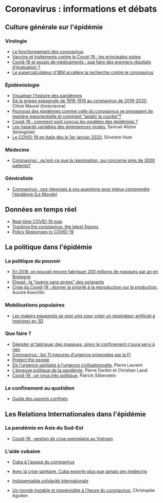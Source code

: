 # Coronavirus : informations et débats

## Culture générale sur l'épidémie

### Virologie

* [Le fonctionnement des coronavirus](https://multimedia.scmp.com/infographics/news/china/article/3075382/decoding-coronavirus-covid-19/index.html)
* [Vaccins et traitements contre le Covid-19 : les principales pistes](https://www.pourlascience.fr/sr/covid-19/vaccins-et-traitements-contre-le-covid-19-les-principales-pistes-19021.php)
* [Covid-19 et essais de médicaments : que faire des premiers résultats d'évaluation ?](https://www.prescrire.org/fr/203/1845/58597/0/PositionDetails.aspx)
* [Le supercalculateur d'IBM accélère la recherche contre le coronavirus](https://www.futura-sciences.com/tech/actualites/technologie-supercalculateur-ibm-accelere-recherche-coronavirus-80149/)

### Épidémiologie

* [Visualiser l'histoire des pandémies](https://www.visualcapitalist.com/history-of-pandemics-deadliest/)
* [De la grippe espagnole de 1918-1919 au coronavirus de 2019-2020](https://revue-progressistes.org/2020/03/22/de-la-grippe-espagnole-de-1918-1919-au-coronavirus-de-2019-2020/), Chloé Maurel (historienne)
* [Pourquoi des épidémies comme celle du coronavirus se propagent de manière exponentielle et comment “aplatir la courbe”?](https://www.washingtonpost.com/graphics/2020/health/corona-simulator-french/)
* [Covid-19 : comment sont conçus les modèles des épidémies ?](https://lejournal.cnrs.fr/articles/covid-19-comment-sont-concus-les-modeles-des-epidemies)
* [Les hasards variables des émergences virales](https://www.larecherche.fr/covid-19-coronavirus-epid%C3%A9miologie/les-hasards-variables-des-%C3%A9mergences-virales), Samuel Alizon (biologiste)
* [Le COVID-19 en Italie dès le 1er janvier 2020](https://www.lemonde.fr/blog/huet/2020/03/26/le-coronavirus-en-italie-des-le-1er-janvier-2020/), Silvestre Huet

### Médecine

* [Coronavirus : qu'est-ce que la réanimation, qui concerne près de 3000 patients?](https://www.huffingtonpost.fr/entry/coronavirus-quest-ce-que-la-reanimation-qui-concerne-pres-de-3000-patients_fr_5e7cbc89c5b6cb9dc19b9b87)

### Généraliste

* [Coronavirus : nos réponses à vos questions pour mieux comprendre l'épidémie (Le Monde)](https://www.lemonde.fr/les-decodeurs/article/2020/02/26/coronavirus-nos-reponses-a-vos-questions-pour-mieux-comprendre-l-epidemie_6030940_4355770.html)

## Données en temps réel

* [Real-time COVID-19 map](https://coronavirus.jhu.edu/map.html)
* [Tracking the coronavirus: the latest figures](https://www.ft.com/coronavirus-latest)
* [Policy Responses to COVID-19](https://www.imf.org/en/Topics/imf-and-covid19/Policy-Responses-to-COVID-19)

## La politique dans l'épidémie

### La politique du pouvoir

* [En 2018, on pouvait encore fabriquer 200 millions de masques par an en Bretagne](https://www.ouest-france.fr/sante/virus/coronavirus/coronavirus-en-2018-pouvait-encore-fabriquer-200-millions-de-masques-par-en-bretagne-6786992)
* [Ehpad : la "guerre sans armes" des soignants](https://www.franceculture.fr/societe/ehpad-la-guerre-sans-armes-des-soignants)
* [Crise du Covid-19 : donner la priorité à la reproduction sur la production](https://www.contretemps.eu/coronavirus-capitalisme-reproduction/), Aurore Koechlin

### Mobilisations populaires

* [Les makers espagnols se sont unis pour créer un respirateur artificiel à imprimer en 3D](https://www.ulyces.co/news/les-makers-espagnols-se-sont-unis-pour-creer-un-respirateur-artificiel-a-imprimer-en-3d/)

### Que faire ?

* [Dépister et fabriquer des masques, sinon le confinement n'aura servi à rien](https://www.imf.org/en/Topics/imf-and-covid19/Policy-Responses-to-COVID-19)
* [Coronavirus : les 11 mesures d'urgence proposées par la FI](https://lafranceinsoumise.fr/2020/03/20/coronavirus-11-mesures-durgence/)
* [Protect the people](https://www.protectthepeople.co.uk/)
* [De l'urgence sanitaire à l'urgence civilisationnelle](http://www.pierrelaurent.org/coronavirus-de-lurgence-sanitaire-a-lurgence-civilisationnelle/), Pierre Laurent
* [L'épreuve politique de la pandémie](https://blogs.mediapart.fr/les-invites-de-mediapart/blog/190320/l-epreuve-politique-de-la-pandemie), Pierre Dardot et Christian Laval
* [Covid-19 : un virus très politique](https://entreleslignesentrelesmots.blog/2020/03/11/covid-19-un-virus-tres-politique/), Patrick Silberstein

### Le confinement au quotidien

* [Guide des parents confinés](https://www.egalite-femmes-hommes.gouv.fr/publications/droits-des-femmes/autres/guide-des-parents-confines-50-astuces-de-pro/)

## Les Relations Internationales dans l'épidémie

### La pandémie en Asie du Sud-Est

* [Covid-19 : gestion de crise exemplaire au Vietnam](http://lescahiersdunem.fr/covid-19-gestion-de-crise-exemplaire-au-vietnam/)

### L'aide cubaine

* [Cuba à l'assaut du coronavirus](https://lecourrier.ch/2020/03/23/cuba-a-lassaut-du-coronavirus/)
* [Avec la crise sanitaire, Cuba exporte plus que jamais ses médecins](https://www.franceculture.fr/societe/avec-la-crise-sanitaire-cuba-exporte-plus-que-jamais-ses-medecins?utm_medium=Social&utm_source=Facebook#Echobox=1585236658)

* [Indispensable solidarité internationale](https://www.pcf.fr/indispensable_solidarite_internationale)
* [Un monde instable et imprévisible à l'heure du coronavirus](https://lefildescommuns.fr/2020/03/17/un-monde-instable-et-imprevisible-a-lheure-du-coronavirus/), Christophe Aguiton
